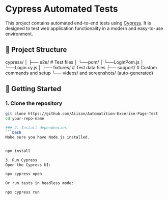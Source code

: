 # Cypress Automated Tests

This project contains automated end-to-end tests using [Cypress](https://www.cypress.io/). It is designed to test web application functionality in a modern and easy-to-use environment.

## 📁 Project Structure

cypress/
│
├── e2e/ # Test files
│ └──pom/
│     └──LoginPom.js 
│ └──Login.cy.js
│
├── fixtures/ # Test data files
├── support/ # Custom commands and setup
└── videos/ and screenshots/ (auto-generated)


## 🚀 Getting Started

### 1. Clone the repository

```bash
git clone https://github.com/Aiizan/Automatition-Excerise-Page-Test
cd your-repo-name

### 2. Install dependencies
```bash
Make sure you have Node.js installed.


npm install

3. Run Cypress
Open the Cypress UI:

npx cypress open

Or run tests in headless mode:

npx cypress run
